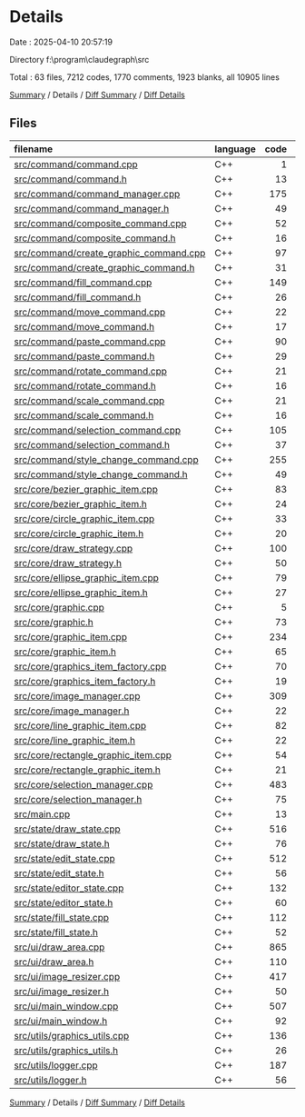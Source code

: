 # Details

Date : 2025-04-10 20:57:19

Directory f:\\program\\claudegraph\\src

Total : 63 files,  7212 codes, 1770 comments, 1923 blanks, all 10905 lines

[Summary](results.md) / Details / [Diff Summary](diff.md) / [Diff Details](diff-details.md)

## Files
| filename | language | code | comment | blank | total |
| :--- | :--- | ---: | ---: | ---: | ---: |
| [src/command/command.cpp](/src/command/command.cpp) | C++ | 1 | 1 | 0 | 2 |
| [src/command/command.h](/src/command/command.h) | C++ | 13 | 2 | 6 | 21 |
| [src/command/command\_manager.cpp](/src/command/command_manager.cpp) | C++ | 175 | 35 | 57 | 267 |
| [src/command/command\_manager.h](/src/command/command_manager.h) | C++ | 49 | 20 | 25 | 94 |
| [src/command/composite\_command.cpp](/src/command/composite_command.cpp) | C++ | 52 | 5 | 11 | 68 |
| [src/command/composite\_command.h](/src/command/composite_command.h) | C++ | 16 | 30 | 9 | 55 |
| [src/command/create\_graphic\_command.cpp](/src/command/create_graphic_command.cpp) | C++ | 97 | 11 | 21 | 129 |
| [src/command/create\_graphic\_command.h](/src/command/create_graphic_command.h) | C++ | 31 | 34 | 11 | 76 |
| [src/command/fill\_command.cpp](/src/command/fill_command.cpp) | C++ | 149 | 25 | 39 | 213 |
| [src/command/fill\_command.h](/src/command/fill_command.h) | C++ | 26 | 32 | 12 | 70 |
| [src/command/move\_command.cpp](/src/command/move_command.cpp) | C++ | 22 | 0 | 6 | 28 |
| [src/command/move\_command.h](/src/command/move_command.h) | C++ | 17 | 0 | 6 | 23 |
| [src/command/paste\_command.cpp](/src/command/paste_command.cpp) | C++ | 90 | 7 | 24 | 121 |
| [src/command/paste\_command.h](/src/command/paste_command.h) | C++ | 29 | 29 | 13 | 71 |
| [src/command/rotate\_command.cpp](/src/command/rotate_command.cpp) | C++ | 21 | 0 | 6 | 27 |
| [src/command/rotate\_command.h](/src/command/rotate_command.h) | C++ | 16 | 0 | 5 | 21 |
| [src/command/scale\_command.cpp](/src/command/scale_command.cpp) | C++ | 21 | 0 | 6 | 27 |
| [src/command/scale\_command.h](/src/command/scale_command.h) | C++ | 16 | 0 | 5 | 21 |
| [src/command/selection\_command.cpp](/src/command/selection_command.cpp) | C++ | 105 | 54 | 26 | 185 |
| [src/command/selection\_command.h](/src/command/selection_command.h) | C++ | 37 | 22 | 19 | 78 |
| [src/command/style\_change\_command.cpp](/src/command/style_change_command.cpp) | C++ | 255 | 20 | 47 | 322 |
| [src/command/style\_change\_command.h](/src/command/style_change_command.h) | C++ | 49 | 45 | 20 | 114 |
| [src/core/bezier\_graphic\_item.cpp](/src/core/bezier_graphic_item.cpp) | C++ | 83 | 10 | 18 | 111 |
| [src/core/bezier\_graphic\_item.h](/src/core/bezier_graphic_item.h) | C++ | 24 | 8 | 9 | 41 |
| [src/core/circle\_graphic\_item.cpp](/src/core/circle_graphic_item.cpp) | C++ | 33 | 9 | 8 | 50 |
| [src/core/circle\_graphic\_item.h](/src/core/circle_graphic_item.h) | C++ | 20 | 4 | 7 | 31 |
| [src/core/draw\_strategy.cpp](/src/core/draw_strategy.cpp) | C++ | 100 | 38 | 38 | 176 |
| [src/core/draw\_strategy.h](/src/core/draw_strategy.h) | C++ | 50 | 2 | 10 | 62 |
| [src/core/ellipse\_graphic\_item.cpp](/src/core/ellipse_graphic_item.cpp) | C++ | 79 | 20 | 21 | 120 |
| [src/core/ellipse\_graphic\_item.h](/src/core/ellipse_graphic_item.h) | C++ | 27 | 5 | 8 | 40 |
| [src/core/graphic.cpp](/src/core/graphic.cpp) | C++ | 5 | 0 | 3 | 8 |
| [src/core/graphic.h](/src/core/graphic.h) | C++ | 73 | 15 | 20 | 108 |
| [src/core/graphic\_item.cpp](/src/core/graphic_item.cpp) | C++ | 234 | 48 | 67 | 349 |
| [src/core/graphic\_item.h](/src/core/graphic_item.h) | C++ | 65 | 19 | 22 | 106 |
| [src/core/graphics\_item\_factory.cpp](/src/core/graphics_item_factory.cpp) | C++ | 70 | 22 | 19 | 111 |
| [src/core/graphics\_item\_factory.h](/src/core/graphics_item_factory.h) | C++ | 19 | 4 | 7 | 30 |
| [src/core/image\_manager.cpp](/src/core/image_manager.cpp) | C++ | 309 | 55 | 72 | 436 |
| [src/core/image\_manager.h](/src/core/image_manager.h) | C++ | 22 | 4 | 10 | 36 |
| [src/core/line\_graphic\_item.cpp](/src/core/line_graphic_item.cpp) | C++ | 82 | 22 | 22 | 126 |
| [src/core/line\_graphic\_item.h](/src/core/line_graphic_item.h) | C++ | 22 | 5 | 8 | 35 |
| [src/core/rectangle\_graphic\_item.cpp](/src/core/rectangle_graphic_item.cpp) | C++ | 54 | 15 | 14 | 83 |
| [src/core/rectangle\_graphic\_item.h](/src/core/rectangle_graphic_item.h) | C++ | 21 | 4 | 7 | 32 |
| [src/core/selection\_manager.cpp](/src/core/selection_manager.cpp) | C++ | 483 | 101 | 116 | 700 |
| [src/core/selection\_manager.h](/src/core/selection_manager.h) | C++ | 75 | 37 | 42 | 154 |
| [src/main.cpp](/src/main.cpp) | C++ | 13 | 4 | 7 | 24 |
| [src/state/draw\_state.cpp](/src/state/draw_state.cpp) | C++ | 516 | 95 | 101 | 712 |
| [src/state/draw\_state.h](/src/state/draw_state.h) | C++ | 76 | 19 | 24 | 119 |
| [src/state/edit\_state.cpp](/src/state/edit_state.cpp) | C++ | 512 | 105 | 107 | 724 |
| [src/state/edit\_state.h](/src/state/edit_state.h) | C++ | 56 | 18 | 20 | 94 |
| [src/state/editor\_state.cpp](/src/state/editor_state.cpp) | C++ | 132 | 22 | 34 | 188 |
| [src/state/editor\_state.h](/src/state/editor_state.h) | C++ | 60 | 24 | 23 | 107 |
| [src/state/fill\_state.cpp](/src/state/fill_state.cpp) | C++ | 112 | 25 | 34 | 171 |
| [src/state/fill\_state.h](/src/state/fill_state.h) | C++ | 52 | 14 | 14 | 80 |
| [src/ui/draw\_area.cpp](/src/ui/draw_area.cpp) | C++ | 865 | 211 | 242 | 1,318 |
| [src/ui/draw\_area.h](/src/ui/draw_area.h) | C++ | 110 | 26 | 33 | 169 |
| [src/ui/image\_resizer.cpp](/src/ui/image_resizer.cpp) | C++ | 417 | 76 | 111 | 604 |
| [src/ui/image\_resizer.h](/src/ui/image_resizer.h) | C++ | 50 | 12 | 14 | 76 |
| [src/ui/main\_window.cpp](/src/ui/main_window.cpp) | C++ | 507 | 104 | 109 | 720 |
| [src/ui/main\_window.h](/src/ui/main_window.h) | C++ | 92 | 13 | 24 | 129 |
| [src/utils/graphics\_utils.cpp](/src/utils/graphics_utils.cpp) | C++ | 136 | 19 | 37 | 192 |
| [src/utils/graphics\_utils.h](/src/utils/graphics_utils.h) | C++ | 26 | 54 | 9 | 89 |
| [src/utils/logger.cpp](/src/utils/logger.cpp) | C++ | 187 | 21 | 39 | 247 |
| [src/utils/logger.h](/src/utils/logger.h) | C++ | 56 | 89 | 19 | 164 |

[Summary](results.md) / Details / [Diff Summary](diff.md) / [Diff Details](diff-details.md)